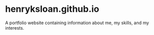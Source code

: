 # henryksloan.github.io
A portfolio website containing information about me, my skills, and my interests.
